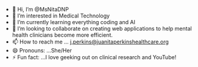 - 👋 Hi, I’m @MsNitaDNP
- 👀 I’m interested in Medical Technology
- 🌱 I’m currently learning everything coding and AI
- 💞️ I’m looking to collaborate on creating web applications to help mental health clinicians become more efficient.
- 📫 How to reach me ... j.perkins@juanitaperkinshealthcare.org
- 😄 Pronouns: ...She/Her
- ⚡ Fun fact: ...I love geeking out on clinical research and YouTube!

<!---
MsNitaDNP/MsNitaDNP is a ✨ special ✨ repository because its `README.md` (this file) appears on your GitHub profile.
You can click the Preview link to take a look at your changes.
--->            
